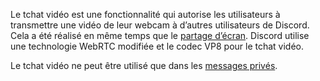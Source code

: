 <!-- TITLE: [FR] Tchat vidéo -->

Le tchat vidéo est une fonctionnalité qui autorise les utilisateurs à transmettre une vidéo de leur webcam à d’autres utilisateurs de Discord. Cela a été réalisé en même temps que le [partage d’écran](/fr/partage-ecran). Discord utilise une technologie WebRTC modifiée et le codec VP8 pour le tchat vidéo.

Le tchat vidéo ne peut être utilisé que dans les [messages privés](/fr/messages-prives).
